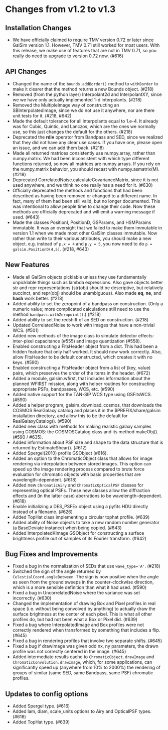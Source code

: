 Changes from v1.2 to v1.3
=========================

Installation Changes
--------------------

- We have officially claimed to require TMV version 0.72 or later since
  GalSim version 1.1.  However, TMV 0.71 still worked for most users.
  With this release, we make use of features that are not in TMV 0.71, so
  you really do need to upgrade to version 0.72 now. (#616)


API Changes
-----------

- Changed the name of the `bounds.addBorder()` method to `withBorder` to make
  it clearer that the method returns a new Bounds object. (#218)
- Removed (from the python layer) Interpolant2d and InterpolantXY, since we
  we have only actually implemented 1-d interpolants. (#218)
- Removed the MultipleImage way of constructing an SBInterpolatedImage, since
  we do not use it anywhere, nor are there unit tests for it. (#218, #642)
- Made the default tolerance for all Interpolants equal to 1.e-4.  It already
  was for Cubic, Quintic, and Lanczos, which are the ones we normally use,
  so this just changes the default for the others. (#218)
- Deprecated the __rdiv__ operator from Bandpass and SED, since we realized
  that they did not have any clear use cases.  If you have one, please open an
  issue, and we can add them back. (#218)
- Made all returned matrices consistently use numpy.array, rather than
  numpy.matrix.  We had been inconsistent with which type different functions
  returned, so now all matrices are numpy.arrays.  If you rely on the
  numpy.matrix behavior, you should recast with numpy.asmatrix(M). (#218)
- Deprecated CorrelatedNoise.calculateCovarianceMatrix, since it is not used
  anywhere, and we think no one really has a need for it. (#630)
- Officially deprecated the methods and functions that had been described as
  having been removed or changed to a different name.  In fact, many of them
  had been still valid, but no longer documented.  This was intentional to
  allow people time to change their code.  Now these methods are officially
  deprecated and will emit a warning message if used. (#643)
- Made the classes PositionI, PositionD, GSParams, and HSMParams immutable.
  It was an oversight that we failed to make them immutable in version 1.1 when
  we made most other GalSim classes immutable.  Now rather than write to their
  various attributes, you should make a new object. e.g. instead of `p.x = 4`
  and `p.y = 5`, you now need to do `p = galsim.PositionD(4,5)`. (#218, #643)


New Features
------------

- Made all GalSim objects picklable unless they use fundamentally unpicklable
  things such as lambda expressions.  Also gave objects better str and repr
  representations (str(obj) should be descriptive, but relatively succinct,
  and repr(obj) should be unambiguous).  Also made __eq__, __ne__, and __hash__
  work better. (#218)
- Added ability to set the zeropoint of a bandpass on construction.  (Only
  a numeric value; more complicated calculations still need to use the method
  `bandpass.withZeropoint()`.) (#218)
- Added ability to set the redshift of an SED on construction. (#218)
- Updated CorrelatedNoise to work with images that have a non-trivial WCS.
  (#501)
- Added new methods of the image class to simulate detector effects:
  inter-pixel capacitance (#555) and image quantization (#558).
- Enabled constructing a FitsHeader object from a dict.  This had been a hidden
  feature that only half worked.  It should now work correctly.  Also, allow
  FitsHeader to be default constructed, which creates it with no keys. (#590)
- Enabled constructing a FitsHeader object from a list of (key, value) pairs,
  which preserves the order of the items in the header. (#672)
- Added a module, galsim.wfirst, that includes information about the planned
  WFIRST mission, along with helper routines for constructing appropriate PSFs,
  bandpasses, WCS, etc.  (#590)
- Added native support for the TAN-SIP WCS type using GSFitsWCS. (#590)
- Added a helper program, galsim_download_cosmos, that downloads the COSMOS
  RealGalaxy catalog and places it in the $PREFIX/share/galsim installation
  directory, and allow this to be the default for RealGalaxyCatalog(). (#590)
- Added new class with methods for making realistic galaxy samples using COSMOS:
  the COSMOSCatalog class and its method makeObj(). (#590 / #635).
- Added information about PSF size and shape to the data structure that is
  returned by EstimateShear(). (#612)
- Added Spergel(2010) profile GSObject (#616).
- Added an option to the ChromaticObject class that allows for image rendering
  via interpolation between stored images.  This option can speed up the image
  rendering process compared to brute force evaluation for chromatic objects
  with basic properties that are wavelength-dependent. (#618)
- Added new `ChromaticAiry` and `ChromaticOpticalPSF` classes for representing
  optical PSFs.  These new classes allow the diffraction effects and (in the
  latter case) aberrations to be wavelength-dependent. (#618)
- Enable initializing a DES_PSFEx object using a pyfits HDU directly instead
  of a filename. (#626)
- Added TopHat class implementing a circular tophat profile. (#639)
- Added ability of Noise objects to take a new random number generator (a
  BaseDeviate instance) when being copied. (#643)
- Added InterpolatedKImage GSObject for constructing a surface brightness
  profile out of samples of its Fourier transform. (#642)

Bug Fixes and Improvements
--------------------------

- Fixed a bug in the normalization of SEDs that use `wave_type='A'`. (#218)
- Switched the sign of the angle returned by `CelestialCoord.angleBetween`.
  The sign is now positive when the angle as seen from the ground sweeps in
  the counter-clockwise direction, which is a more sensible definition than
  what it had used. (#590)
- Fixed a bug in UncorrelatedNoise where the variance was set incorrectly.
  (#630)
- Changed the implementation of drawing Box and Pixel profiles in real space
  (i.e. without being convolved by anything) to actually draw the surface
  brightness at the center of each pixel.  This is what all other profiles do,
  but had not been what a Box or Pixel did. (#639)
- Fixed a bug where InterpolatedImage and Box profiles were not correctly
  rendered when transformed by something that includes a flip. (#645)
- Fixed a bug in rendering profiles that involve two separate shifts. (#645)
- Fixed a bug if drawImage was given odd nx, ny parameters, the drawn profile
  was not correctly centered in the image. (#645)
- Added intermediate results cache to `ChromaticObject.drawImage` and
  `ChromaticConvolution.drawImage`, which, for some applications, can
  significantly speed up (anywhere from 10% to 2000%) the rendering of groups
  of similar (same SED, same Bandpass, same PSF) chromatic profiles.

Updates to config options
-------------------------

- Added Spergel type. (#616)
- Added lam, diam, scale_units options to Airy and OpticalPSF types. (#618)
- Added TopHat type. (#639)
